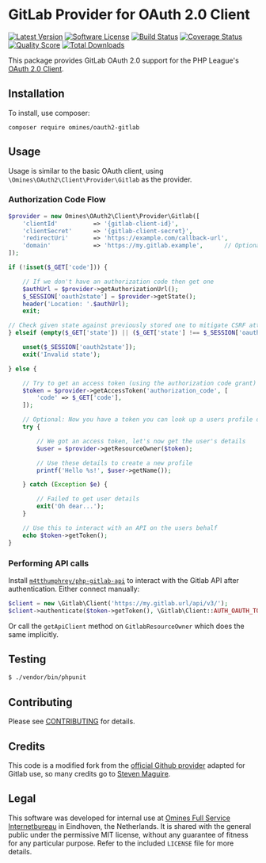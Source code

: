 # GitLab Provider for OAuth 2.0 Client
[![Latest Version](https://img.shields.io/github/release/omines/oauth2-gitlab.svg?style=flat-square)](https://github.com/omines/oauth2-gitlab/releases)
[![Software License](https://img.shields.io/badge/license-MIT-brightgreen.svg?style=flat-square)](LICENSE.md)
[![Build Status](https://img.shields.io/travis/omines/oauth2-gitlab/master.svg?style=flat-square)](https://travis-ci.org/omines/oauth2-gitlab)
[![Coverage Status](https://img.shields.io/scrutinizer/coverage/g/omines/oauth2-gitlab.svg?style=flat-square)](https://scrutinizer-ci.com/g/omines/oauth2-gitlab/code-structure)
[![Quality Score](https://img.shields.io/scrutinizer/g/omines/oauth2-gitlab.svg?style=flat-square)](https://scrutinizer-ci.com/g/omines/oauth2-gitlab)
[![Total Downloads](https://img.shields.io/packagist/dt/omines/oauth2-gitlab.svg?style=flat-square)](https://packagist.org/packages/omines/oauth2-gitlab)

This package provides GitLab OAuth 2.0 support for the PHP League's [OAuth 2.0 Client](https://github.com/thephpleague/oauth2-client).

## Installation

To install, use composer:

```
composer require omines/oauth2-gitlab
```

## Usage

Usage is similar to the basic OAuth client, using `\Omines\OAuth2\Client\Provider\Gitlab` as the provider.

### Authorization Code Flow

```php
$provider = new Omines\OAuth2\Client\Provider\Gitlab([
    'clientId'          => '{gitlab-client-id}',
    'clientSecret'      => '{gitlab-client-secret}',
    'redirectUri'       => 'https://example.com/callback-url',
    'domain'            => 'https://my.gitlab.example',      // Optional base URL for self-hosted
]);

if (!isset($_GET['code'])) {

    // If we don't have an authorization code then get one
    $authUrl = $provider->getAuthorizationUrl();
    $_SESSION['oauth2state'] = $provider->getState();
    header('Location: '.$authUrl);
    exit;

// Check given state against previously stored one to mitigate CSRF attack
} elseif (empty($_GET['state']) || ($_GET['state'] !== $_SESSION['oauth2state'])) {

    unset($_SESSION['oauth2state']);
    exit('Invalid state');

} else {

    // Try to get an access token (using the authorization code grant)
    $token = $provider->getAccessToken('authorization_code', [
        'code' => $_GET['code'],
    ]);

    // Optional: Now you have a token you can look up a users profile data
    try {

        // We got an access token, let's now get the user's details
        $user = $provider->getResourceOwner($token);

        // Use these details to create a new profile
        printf('Hello %s!', $user->getName());

    } catch (Exception $e) {

        // Failed to get user details
        exit('Oh dear...');
    }

    // Use this to interact with an API on the users behalf
    echo $token->getToken();
}
```

### Performing API calls

Install [`m4tthumphrey/php-gitlab-api`](https://packagist.org/packages/m4tthumphrey/php-gitlab-api) to interact with the
Gitlab API after authentication. Either connect manually:

```php
$client = new \Gitlab\Client('https://my.gitlab.url/api/v3/');
$client->authenticate($token->getToken(), \Gitlab\Client::AUTH_OAUTH_TOKEN);
```
Or call the `getApiClient` method on `GitlabResourceOwner` which does the same implicitly.

## Testing

```bash
$ ./vendor/bin/phpunit
```

## Contributing

Please see [CONTRIBUTING](https://github.com/omines/oauth2-gitlab/blob/master/CONTRIBUTING.md) for details.


## Credits

This code is a modified fork from the [official Github provider](https://github.com/thephpleague/oauth2-github) adapted
for Gitlab use, so many credits go to [Steven Maguire](https://github.com/stevenmaguire).

## Legal

This software was developed for internal use at [Omines Full Service Internetbureau](https://www.omines.nl/)
in Eindhoven, the Netherlands. It is shared with the general public under the permissive MIT license, without
any guarantee of fitness for any particular purpose. Refer to the included `LICENSE` file for more details.
